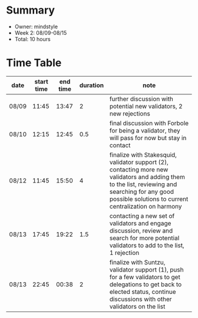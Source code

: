 # Summary
* Owner: mindstyle
* Week 2: 08/09-08/15
* Total: 10 hours

# Time Table
| date  | start time  | end time | duration  |  note |
|---|---|---|---|---|
|  08/09 | 11:45  | 13:47 | 2 |  further discussion with potential new validators, 2 new rejections |
|  08/10 | 12:15| 12:45 | 0.5 | final discussion with Forbole for being a validator, they will pass for now but stay in contact  |
|  08/12 | 11:45 | 15:50 | 4 | finalize with Stakesquid, validator support (2), contacting more new validators and adding them to the list, reviewing and searching for any good possible solutions to current centralization on harmony |
|  08/13 | 17:45  | 19:22 | 1.5 |  contacting  a new set of validators and engage discussion, review and search for more potential validators to add to the list, 1 rejection |
|  08/13 | 22:45  | 00:38 | 2 |  finalize with Suntzu, validator support (1), push for a few validators to get delegations to get back to elected status, continue discussions with other validators on the list |
